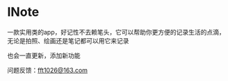 # INote

一款实用类的app，好记性不去赖笔头，它可以帮助你更方便的记录生活的点滴，无论是拍照、绘画还是笔记都可以用它来记录
 
也会一直更新，添加新功能

问题反馈：fft1026@163.com
